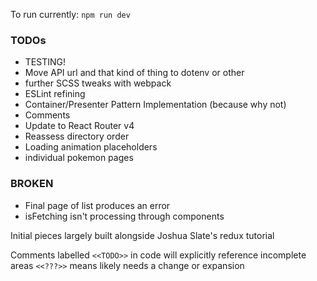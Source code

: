 To run currently:
`npm run dev`



### TODOs
- TESTING!
- Move API url and that kind of thing to dotenv or other
- further SCSS  tweaks with webpack
- ESLint refining
- Container/Presenter Pattern Implementation (because why not)
- Comments
- Update to React Router v4
- Reassess directory order
- Loading animation placeholders
- individual pokemon pages

### BROKEN
- Final page of list produces an error
- isFetching isn't processing through components


Initial pieces largely built alongside Joshua Slate's redux tutorial


Comments labelled `<<TODO>>` in code will explicitly reference incomplete areas
`<<???>>` means likely needs a change or expansion

